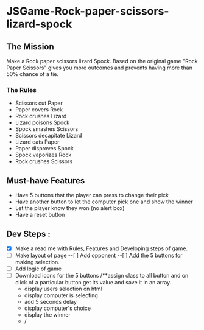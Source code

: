 # JSGame-Rock-paper-scissors-lizard-spock

## The Mission
Make a Rock paper scissors lizard Spock. Based on the original game "Rock Paper Scissors" gives you more outcomes and prevents having more than 50% chance of a tie.

### The Rules
- Scissors cut Paper
- Paper covers Rock
- Rock crushes Lizard
- Lizard poisons Spock
- Spock smashes Scissors
- Scissors decapitate Lizard
- Lizard eats Paper
- Paper disproves Spock
- Spock vaporizes Rock
- Rock crushes Scissors

## Must-have Features
- Have 5 buttons that the player can press to change their pick
- Have another button to let the computer pick one and show the winner
- Let the player know they won (no alert box)
- Have a reset button


## Dev Steps : 
- [x] Make a read me with Rules, Features and Developing steps of game.
- [ ] Make layout of page
--[ ] Add opponent
--[ ] Add the 5 buttons for making selection.
-[ ] Add logic of game 
- [ ] Download icons for the 5 buttons
/**assign class to all button and on click of a particular button get its value and save it in an array.
     * display users selection on html
     *  display computer is selecting
     * add 5 seconds delay
     * display computer's choice
     * display the winner
     * /
